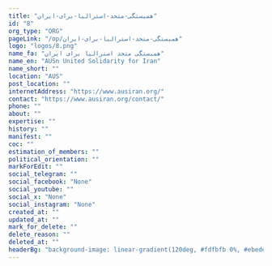 ```yaml
---
title: "همبستگی-متحد-استرالیا-برای-ایران"
id: "8"
org_type: "ORG"
pageLink: "/op/همبستگی-متحد-استرالیا-برای-ایران"
logo: "logos/8.png"
name_fa: "همبستگی متحد استرالیا برای ایران"
name_en: "AUSn United Solidarity for Iran"
name_short: ""
location: "AUS"
post_location: ""
internetAddress: "https://www.ausiran.org/"
contact: "https://www.ausiran.org/contact/"
phone: ""
about: ""
expertise: ""
history: ""
manifest: ""
coc: ""
estimation_of_members: ""
political_orientation: ""
markForEdit: ""
social_telegram: ""
social_facebook: "None"
social_youtube: ""
social_x: "None"
social_instagram: "None"
created_at: ""
updated_at: ""
mark_for_delete: ""
delete_reason: ""
deleted_at: ""
headerBg: "background-image: linear-gradient(120deg, #fdfbfb 0%, #ebedee 100%);"
---
```


